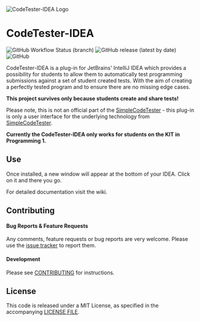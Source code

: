 ![CodeTester-IDEA Logo](https://github.com/fxnm/CodeTester-IDEA/blob/main/docs/images/logo/CodeTester-IDEA.png)

# CodeTester-IDEA

![GitHub Workflow Status (branch)](https://img.shields.io/github/workflow/status/fxnm/CodeTester-IDEA/Main%20Build/main?label=Main%20Build)
![GitHub release (latest by date)](https://img.shields.io/github/v/release/fxnm/CodeTester-IDEA)
![GitHub](https://img.shields.io/github/license/fxnm/CodeTester-IDEA)

<!-- Plugin description -->
CodeTester-IDEA is a plug-in for JetBrains' IntelliJ IDEA which provides a possibility for students to allow them to
automatically test programming submissions against a set of student created tests. With the aim of creating a perfectly
tested program and to ensure there are no missing edge cases.

**This project survives only because students create and share tests!**

Please note, this is not an official part of the [SimpleCodeTester](https://github.com/I-Al-Istannen/SimpleCodeTester) -
this plug-in is only a user interface for the underlying technology
from [SimpleCodeTester](https://github.com/I-Al-Istannen/SimpleCodeTester).

**Currently the CodeTester-IDEA only works for students on the KIT in Programming 1.**

<!-- Plugin description end -->

## Use

Once installed, a new window will appear at the bottom of your IDEA. Click on it and there you go.

For detailed documentation visit the wiki.

## Contributing

#### Bug Reports & Feature Requests

Any comments, feature requests or bug reports are very welcome. Please use
the [issue tracker](https://github.com/fxnm/CodeTester-IDEA/issues) to report them.

#### Development

Please see [CONTRIBUTING](https://github.com/fxnm/CodeTester-IDEA/blob/main/docs/CONTRIBUTING.md) for
instructions.

## License

This code is released under a MIT License, as specified in the
accompanying [LICENSE FILE](https://github.com/fxnm/CodeTester-IDEA/blob/main/LICENSE).
